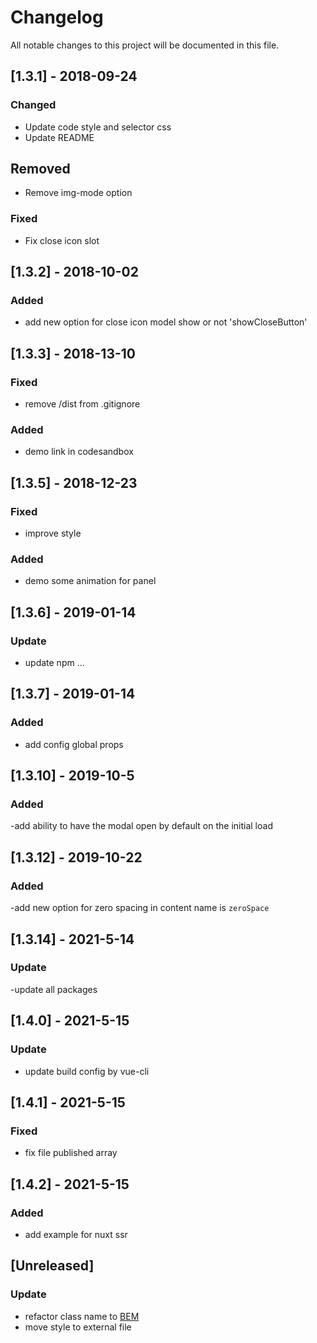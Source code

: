 # Changelog

All notable changes to this project will be documented in this file.

## [1.3.1] - 2018-09-24

### Changed

- Update code style and selector css
- Update README

## Removed

- Remove img-mode option

### Fixed

- Fix close icon slot

## [1.3.2] - 2018-10-02

### Added

- add new option for close icon model show or not 'showCloseButton'

## [1.3.3] - 2018-13-10

### Fixed

- remove /dist from .gitignore

### Added

- demo link in codesandbox

## [1.3.5] - 2018-12-23

### Fixed

- improve style

### Added

- demo some animation for panel

## [1.3.6] - 2019-01-14

### Update

- update npm ...

## [1.3.7] - 2019-01-14

### Added

- add config global props

## [1.3.10] - 2019-10-5

### Added

-add ability to have the modal open by default on the initial load

## [1.3.12] - 2019-10-22

### Added

-add new option for zero spacing in content name is ```zeroSpace```

## [1.3.14] - 2021-5-14

### Update

-update all packages

## [1.4.0] - 2021-5-15

### Update

- update build config by vue-cli


## [1.4.1] - 2021-5-15

### Fixed

- fix file published array

## [1.4.2] - 2021-5-15

### Added

- add example for nuxt ssr


## [Unreleased]

### Update

- refactor class name to [BEM](http://getbem.com/naming/)
- move style to external file
